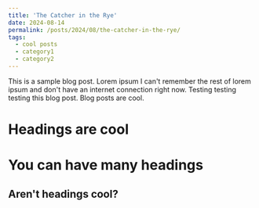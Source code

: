 ```yaml
---
title: 'The Catcher in the Rye'
date: 2024-08-14
permalink: /posts/2024/08/the-catcher-in-the-rye/
tags:
  - cool posts
  - category1
  - category2
---
```


This is a sample blog post. Lorem ipsum I can't remember the rest of lorem ipsum and don't have an internet connection right now. Testing testing testing this blog post. Blog posts are cool. 

Headings are cool
======

You can have many headings
======

Aren't headings cool?
------